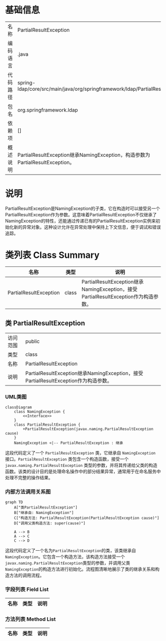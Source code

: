 # 基础信息

|      |      |
|------|------|
| 名称 | PartialResultException |
| 编码语言 | .java |
| 代码路径 | spring-ldap/core/src/main/java/org/springframework/ldap/PartialResultException.java |
| 包名 | org.springframework.ldap |
| 依赖项 | [] |
| 概述说明 | PartialResultException继承NamingException，构造参数为PartialResultException。 |

# 说明

PartialResultException是NamingException的子类，它在构造时可以接受另一个PartialResultException作为参数。这意味着PartialResultException不仅继承了NamingException的特性，还能通过传递已有的PartialResultException实例来初始化新的异常对象。这种设计允许在异常处理中保持上下文信息，便于调试和错误追踪。

# 类列表 Class Summary

| 名称   | 类型  | 说明 |
|-------|------|-------------|
| PartialResultException | class | PartialResultException继承NamingException，接受PartialResultException作为构造参数。 |



## 类 PartialResultException

|      |      |
|------|------|
| 访问范围 | public |
| 类型 | class |
| 名称 | PartialResultException |
| 说明 | PartialResultException继承NamingException，接受PartialResultException作为构造参数。 |


### UML类图

```mermaid
classDiagram
    class NamingException {
        <<Interface>>
    }
    class PartialResultException {
        +PartialResultException(javax.naming.PartialResultException cause)
    }
    NamingException <|-- PartialResultException : 继承
```

这段代码定义了一个 `PartialResultException` 类，它继承自 `NamingException` 接口。`PartialResultException` 类包含一个构造函数，接受一个 `javax.naming.PartialResultException` 类型的参数，并将其传递给父类的构造函数。该类的设计目的是处理命名操作中的部分结果异常，通常用于在命名服务中处理不完整的操作结果。


### 内部方法调用关系图

```mermaid
graph TD
    A["类PartialResultException"]
    B["继承自: NamingException"]
    C["构造方法: PartialResultException(PartialResultException cause)"]
    D["调用父类构造方法: super(cause)"]

    A --> B
    A --> C
    C --> D
```

这段代码定义了一个名为`PartialResultException`的类，该类继承自`NamingException`。它包含一个构造方法，该构造方法接受一个`javax.naming.PartialResultException`类型的参数，并调用父类`NamingException`的构造方法进行初始化。流程图清晰地展示了类的继承关系和构造方法的调用流程。

### 字段列表 Field List

| 名称  | 类型  | 说明 |
|-------|-------|------|

### 方法列表 Method List

| 名称  | 类型  | 说明 |
|-------|-------|------|





